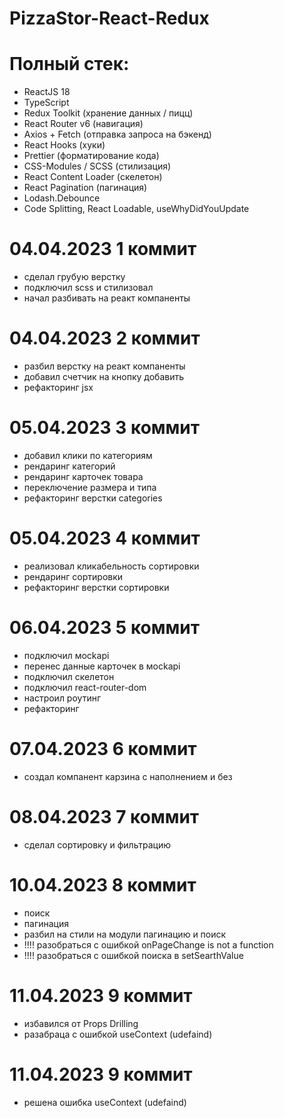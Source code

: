 # PizzaStor-React-Redux

# Полный стек:

- ReactJS 18
- TypeScript
- Redux Toolkit (хранение данных / пицц)
- React Router v6 (навигация)
- Axios + Fetch (отправка запроса на бэкенд)
- React Hooks (хуки)
- Prettier (форматирование кода)
- CSS-Modules / SCSS (стилизация)
- React Content Loader (скелетон)
- React Pagination (пагинация)
- Lodash.Debounce
- Code Splitting, React Loadable, useWhyDidYouUpdate

# 04.04.2023 1 коммит

- сделал грубую верстку
- подключил scss и стилизовал
- начал разбивать на реакт компаненты

# 04.04.2023 2 коммит

- разбил верстку на реакт компаненты
- добавил счетчик на кнопку добавить
- рефакторинг jsx

# 05.04.2023 3 коммит

- добавил клики по категориям
- рендаринг категорий
- рендаринг карточек товара
- переключение размера и типа
- рефакторинг верстки categories

# 05.04.2023 4 коммит

- реализовал кликабельность сортировки
- рендаринг сортировки
- рефакторинг верстки сортировки

# 06.04.2023 5 коммит

- подключил мockapi
- перенес данные карточек в мockapi
- подключил скелетон
- подключил react-router-dom
- настроил роутинг
- рефакторинг

# 07.04.2023 6 коммит

- создал компанент карзина с наполнением и без

# 08.04.2023 7 коммит

- сделал сортировку и фильтрацию

# 10.04.2023 8 коммит

- поиск
- пагинация
- разбил на стили на модули пагинацию и поиск
- !!!! разобраться с ошибкой onPageChange is not a function
- !!!! разобраться с ошибкой поиска в setSearthValue

# 11.04.2023 9 коммит

- избавился от Props Drilling
- разабраца с ошибкой useContext (udefaind)

# 11.04.2023 9 коммит

- решена ошибка useContext (udefaind)
